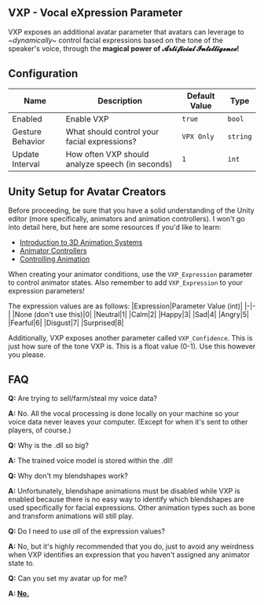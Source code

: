 ## VXP - Vocal eXpression Parameter
VXP exposes an additional avatar parameter that avatars can leverage to *~dynamically~* control facial expressions based on the tone of the speaker's voice, through the **magical power of 𝓐𝓻𝓽𝓲𝓯𝓲𝓬𝓲𝓪𝓵 𝓘𝓷𝓽𝓮𝓵𝓵𝓲𝓰𝓮𝓷𝓬𝓮!**

## Configuration
|Name|Description|Default Value|Type|
|-|-|-|-|
|Enabled|Enable VXP|`true`|`bool`|
|Gesture Behavior|What should control your facial expressions?|`VPX Only`|`string`|
|Update Interval|How often VXP should analyze speech (in seconds)|`1`|`int`|

## Unity Setup for Avatar Creators
Before proceeding, be sure that you have a solid understanding of the Unity editor (more specifically, animators and animation controllers). I won't go into detail here, but here are some resources if you'd like to learn:
- [Introduction to 3D Animation Systems](https://learn.unity.com/course/introduction-to-3d-animation-systems)
- [Animator Controllers](https://learn.unity.com/tutorial/animator-controllers-2019-3)
- [Controlling Animation](https://learn.unity.com/tutorial/controlling-animation)

When creating your animator conditions, use the `VXP_Expression` parameter to control animator states. Also remember to add `VXP_Expression` to your expression parameters!

The expression values are as follows:
|Expression|Parameter Value (int)|
|-|-|
|None (don't use this)|0|
|Neutral|1|
|Calm|2|
|Happy|3|
|Sad|4|
|Angry|5|
|Fearful|6|
|Disgust|7|
|Surprised|8|

Additionally, VXP exposes another parameter called `VXP_Confidence`. This is just how sure of the tone VXP is. This is a float value (0-1). Use this however you please.

## FAQ
**Q:** Are trying to sell/farm/steal my voice data?

**A:** No. All the vocal processing is done locally on your machine so your voice data never leaves your computer. (Except for when it's sent to other players, of course.)

**Q:** Why is the .dll so big?

**A:** The trained voice model is stored within the .dll!

**Q:** Why don't my blendshapes work?

**A:** Unfortunately, blendshape animations must be disabled while VXP is enabled because there is no easy way to identify which blendshapes are used specifically for facial expressions. Other animation types such as bone and transform animations will still play.

**Q:** Do I need to use *all* of the expression values?

**A:** No, but it's highly recommended that you do, just to avoid any weirdness when VXP identifies an expression that you haven't assigned any animator state to.

**Q:** Can you set my avatar up for me?

**A: [No.](#Unity-Setup-for-Avatar-Creators)**